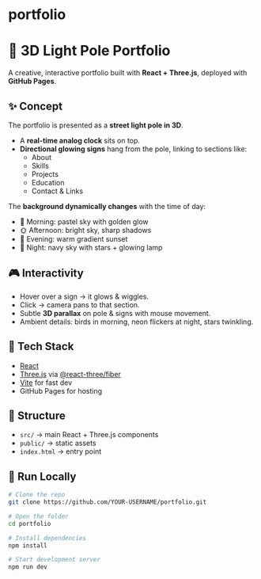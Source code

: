 # portfolio
# 🌆 3D Light Pole Portfolio

A creative, interactive portfolio built with **React + Three.js**, deployed with **GitHub Pages**.  

## ✨ Concept
The portfolio is presented as a **street light pole in 3D**.  
- A **real-time analog clock** sits on top.  
- **Directional glowing signs** hang from the pole, linking to sections like:
  - About
  - Skills
  - Projects
  - Education
  - Contact & Links  

The **background dynamically changes** with the time of day:
- 🌅 Morning: pastel sky with golden glow  
- 🌞 Afternoon: bright sky, sharp shadows  
- 🌇 Evening: warm gradient sunset  
- 🌌 Night: navy sky with stars + glowing lamp  

## 🎮 Interactivity
- Hover over a sign → it glows & wiggles.  
- Click → camera pans to that section.  
- Subtle **3D parallax** on pole & signs with mouse movement.  
- Ambient details: birds in morning, neon flickers at night, stars twinkling.  

## 🚀 Tech Stack
- [React](https://reactjs.org/)  
- [Three.js](https://threejs.org/) via [@react-three/fiber](https://github.com/pmndrs/react-three-fiber)  
- [Vite](https://vitejs.dev/) for fast dev  
- GitHub Pages for hosting  

## 📂 Structure
- `src/` → main React + Three.js components  
- `public/` → static assets  
- `index.html` → entry point  

## 🔧 Run Locally
```bash
# Clone the repo
git clone https://github.com/YOUR-USERNAME/portfolio.git

# Open the folder
cd portfolio

# Install dependencies
npm install

# Start development server
npm run dev
